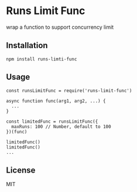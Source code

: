 # Runs Limit Func

wrap a function to support concurrency limit

## Installation

```
npm install runs-limti-func
```

## Usage

```
const runsLimitFunc = require('runs-limit-func')

async function func(arg1, arg2, ...) {
  ...
}

const limitedFunc = runsLimitFunc({
  maxRuns: 100 // Number, default to 100
})(func)

limitedFunc()
limitedFunc()
...
```

## License

MIT